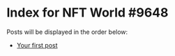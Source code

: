 # Index for NFT World #9648
Posts will be displayed in the order below:

- [Your first post](./001-first.md)

